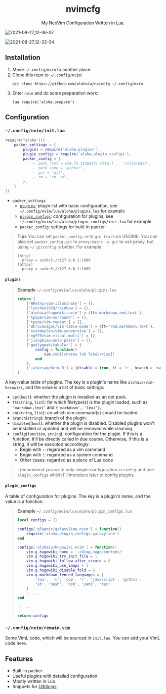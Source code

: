 <h1 align="center">nvimcfg</h1>

<p align="center">My NeoVim Configuration Written in Lua.</p>

![2021-08-27_12-36-07](https://user-images.githubusercontent.com/36324537/131072598-7969fcce-3e29-49f2-bdb1-9851ddfda637.png)

![2021-08-27_12-33-04](https://user-images.githubusercontent.com/36324537/131072714-1db0ed6d-c6ef-421d-9641-0720342230da.png)

## Installation

1. Move `~/.config/nvim` to another place
2. Clone this repo to `~/.config/nvim`:
    ```shell
    git clone https://github.com/alohaia/nvimcfg ~/.config/nvim
    ```
3. Enter `nvim` and do some preparation work:
    ```vimscript
    lua require('aloha.prepare')
    ```

## Configuration

### `~/.config/nvim/init.lua`

```lua
require("aloha")({
    packer_settings = {
        plugins = require('aloha.plugins'),
        plugin_configs = require('aloha.plugin_configs'),
        packer_config = {
            -- pack_root = vim.fn.stdpath('data') .. '/site/pack',
            -- pack_name = 'packer',
            -- git = 'git',
            -- rm = 'rm -rf',
        },
    }
})
```

- `packer_settings`
    - [`plugins`](#plugins): plugin list with basic configuration, see `~/.config/nvim/lua/aloha/plugins.lua` for example
    - [`plugin_configs`](#plugin_configs): configuration for plugins, see `~/.config/nvim/lua/aloha/plugin_configs/init.lua` for example
    - `packer_config`: settings for built-in packer

> **Tips** You can set `packer_config.rm` to `gio trash` on GNOME. You can also set `packer_config.git` to `proxychains -q git` to use proxy, but using `~/.gitconfig` is better. For example:
> ```dosini
> [http]
> 	proxy = socks5://127.0.0.1:1089
> [https]
> 	proxy = socks5://127.0.0.1:1089
> ```

#### `plugins`

> **Example** `~/.config/nvim/lua/aloha/plugins.lua`
> ```lua
> return {
>     ['RRethy/vim-illuminate'] = {},
>     ['luochen1990/rainbow'] = {},
>     ['alohaia/hugowiki.nvim'] = {ft='markdown,rmd,text'},
>     ['tpope/vim-surround'] = {},
>     ['tpope/vim-repeat'] = {},
>     ['dhruvasagar/vim-table-mode'] = {ft='rmd,markdown,text'},
>     ['svermeulen/vim-subversive'] = {},
>     ['mg979/vim-visual-multi'] = {},
>     ['jiangmiao/auto-pairs'] = {},
>     ['godlygeek/tabular'] = {
>         config = function()
>             vim.cmd[[cnorea Tab Tabularize]]
>         end
>     },
>     ['jalvesaq/Nvim-R'] = {disable = true, ft = 'r', branch = 'master'},
> }
> ```

A key-value table of plugins. The key is a plugin's name like `alohaia/vim-hexowiki`, and the value is a list of basic settings:

- `opt`(`bool`): whether the plugin is installed as an opt pack.
- `ft`(`string`, `list`): for which filetype(s) is the plugin loaded, such as `'markdown,text'` and `{'markdown', 'text'}`.
- `on`(`string`, `list`): on which vim command(s) should be loaded.
- `branch`(`string`): branch of the plugin.
- `disabled`(`bool`): whether the plugin is disabled. Disabled plugins won't be installed or updated and will be removed while cleaning
- `config`(`function`, `string`): configuration for the plugin. If this is a function, it'll be directly called in due course. Otherwise, if this is a string, it will be executed accordingly:
    - Begin with `:`: regarded as a vim command
    - Begin with `!`: regarded as a system command
    - Other cases: regarded as a piece of Lua code

> I recommend you write only simple configuration in `config` and use `plugin_configs` which I'll introduce later to config plugins.

#### `plugin_configs`

A table of configuration for plugins. The key is a plugin's name, and the value is a function.

> **Example** `~/.config/nvim/lua/aloha/plugin_configs.lua`
> ```lua
> local configs = {}
> 
> configs['glepnir/galaxyline.nvim'] = function()
>     require('aloha.plugin_configs.galaxyline')
> end
> 
> configs['alohaia/hugowiki.nvim'] = function()
>     vim.g.hugowiki_home = '~/blog.hugo/content/'
>     vim.g.hugowiki_try_init_file = 1
>     vim.g.hugowiki_follow_after_create = 0
>     vim.g.hugowiki_use_imaps = 1
>     vim.g.hugowiki_disable_fold = 0
>     vim.g.markdown_fenced_languages = {
>         'lua',  'c', 'cpp', 'r', 'javascript', 'python',
>         'sh', 'bash', 'zsh', 'yaml', 'tex'
>     }
>     -- ...
> end
> 
> -- ...
> 
> return configs
> ```

### `~/.config/nvim/remain.vim`

Some VimL code, which will be sourced in `init.lua`. You can add your VimL code here.

## Features

- Built-in packer
- Useful plugins with detailed configuration
- Mostly written in Lua
- Snippets for [UltiSnips](https://github.com/SirVer/ultisnips)
